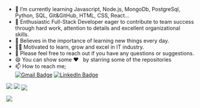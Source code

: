 - 🌱 I’m currently learning Javascript, Node.js, MongoDb, PostgreSql, Python, SQL, Git&GitHub, HTML, CSS, React...
- 👯 Enthusiastic Full-Stack Developer eager to contribute to team success through hard work, attention to details and excellent organizational skills.
- 📝 Believes in the importance of learning new things every day.
- 👨‍💻 Motivated to learn, grow and excel in IT industry.
- 💬 Please feel free to reach out if you have any questions or suggestions.
- 😄 You can show some ❤️ &nbsp; by starring some of the repositories
- 📫 How to reach me;<br>
  [![Gmail Badge](https://img.shields.io/badge/Gmail-D14836?style=for-the-badge&logo=gmail&logoColor=white)](https://mail.google.com/mail/u/0/?hl=tr&tf=cm&fs=1&to=demirtasdurmus@gmail.com)
  [![LinkedIn Badge](https://img.shields.io/badge/LinkedIn-0077B5?style=for-the-badge&logo=linkedin&logoColor=white)](https://www.linkedin.com/in/durmuş-demirtaş-793a981ab/)

<img src="https://github.com/demirtasdurmus/demirtasdurmus/blob/main/ss.png?raw=true">
<img src="https://github-readme-stats.vercel.app/api?username=demirtasdurmus&count_private=true&show_icons=true&theme=merko" > 
<img align="center" src="https://github-readme-stats.vercel.app/api/top-langs/?username=demirtasdurmus&layout=compact&theme=merko" />

![](https://komarev.com/ghpvc/?username=demirtasdurmus)
<br>
